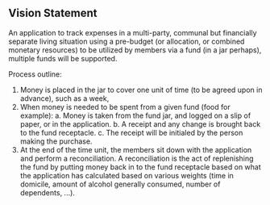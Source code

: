 Vision Statement
-----------------

An application to track expenses in a multi-party, communal but financially separate living situation using a 
pre-budget (or allocation, or combined monetary resources) to be utilized by members via a fund (in a jar perhaps), multiple funds 
will be supported.

Process outline:
 1. Money is placed in the jar to cover one unit of time (to be agreed upon in advance), such as a week,
 2. When money is needed to be spent from a given fund (food for example): 
   a. Money is taken from the fund jar, and logged on a slip of paper, or in the application.
   b. A receipt and any change is brought back to the fund receptacle.
   c. The receipt will be initialed by the person making the purchase.
 3. At the end of the time unit, the members sit down with the application and perform a reconciliation.
   A reconciliation is the act of replenishing the fund by putting money back in to the fund receptacle based on
   what the application has calculated based on various weights (time in domicile, amount of alcohol generally consumed, 
   number of dependents, ...). 
   